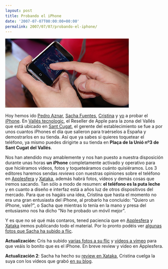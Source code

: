 ```yaml
---
layout: post
title: Probando el iPhone
date: '2007-07-07T00:00:00+00:00'
permalink: 2007/07/07/probando-el-iphone/
---
```

<img class="centro_borde" src='/assets/zz14a20ae0.png' alt='iPhone' />

Hoy hemos ido <a href="http://cuatrodoce.com">Pedro Aznar</a>, <a href="http://sachafuentes.com">Sacha Fuentes</a>, <a href="http://childrenatyourfeet.com">Cristina</a> y <a href="http://resistancefutile.com">yo</a> a probar el <a href="http://apple.com/iphone">iPhone</a>. En <a href="http://www.valles.com/">Vallés tecnologic</a>, el Reseller de Apple para la zona del Vallés que está ubicado en <a href="http://maps.google.com/maps/ms?ie=UTF8&hl=es&msa=0&msid=106182813404853488878.00000113802d1d2e9774f&om=1&ll=41.474173,2.085031&spn=0.003513,0.007102&z=17">Sant Cugat</a>, el gerente del establecimiento se fue a por unos cuantos iPhones el día que salieron para traérselos a España y demostrarlos en su tienda. Así que ya sabes si quieres toquetear el teléfono, ya mismo puedes dirigirte a su tienda en <strong>Plaça de la Unió nº3 de Sant Cugat del Vallés</strong>.

Nos han atendido muy amablemente y nos han puesto a nuestra disposición durante unas horas <strong>un iPhone</strong> completamente activado y operativo para que hiciéramos vídeos, fotos y toqueteáramos cuánto quisiéramos. Los 3 editores haremos sendas <em>reviews</em> con nuestras opiniones sobre el teléfono en <a href="http://applesfera.com">Applesfera</a> y <a href="http://xataka.com">Xataka</a>, además habrá fotos, vídeos y demás cosas que iremos sacando. Tan sólo a modo de resumen: <strong>el teléfono es la puta leche</strong> y en cuanto a diseño e interfaz está a años luz de otros dispositivos del mercado. Para que os hagáis una idea, Cristina que hasta el momento no era una gran entusiasta del iPhone, al probarlo ha concluido: "Quiero un iPhone, vale?", o Sacha que mientras lo tenía en la mano y presa del entusiasmo nos ha dicho "No he probado un móvil mejor". 

Y es que no sé qué más contaros, tened paciencia que en <a href="http://applesfera.com">Applesfera</a> y <a href="http://xataka.com">Xataka</a> iremos publicando todo el material. Por lo pronto podéis ver <a href="http://flickr.com/photos/64576491@N00/sets/72157600699722711/">algunas fotos que Sacha ha subido a flic</a>.

<strong>
Actualización:</strong> Cris ha subido <a href="http://www.flickr.com/photos/lady-madonna/sets/72157600712111648/">varias fotos a su flic</a> y <a href="http://www.vimeo.com/ladymadonna/videos/tag:iphone">vídeos a vimeo</a> para que veáis lo bonito que es el iPhone. En breve review y video en Applesfera.

<strong>Actualización 2</strong>: Sacha ha hecho su <a href="http://xataka.com/2007/07/07-iphone-lo-hemos-probado#show-comments">review en Xataka</a>, Cristina cuelga la suya con los vídeos que grabó <a href="http://childrenatyourfeet.com/2007/07/08/vull-un-iphone/">en su blog</a>.
